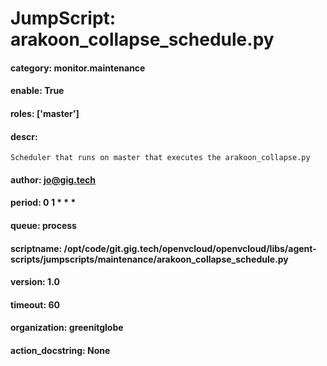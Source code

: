 
# JumpScript: arakoon_collapse_schedule.py
        
#### category: monitor.maintenance
#### enable: True
#### roles: ['master']
#### descr: 
```
Scheduler that runs on master that executes the arakoon_collapse.py

```
#### author: jo@gig.tech
#### period: 0 1 * * *
#### queue: process
#### scriptname: /opt/code/git.gig.tech/openvcloud/openvcloud/libs/agent-scripts/jumpscripts/maintenance/arakoon_collapse_schedule.py
#### version: 1.0
#### timeout: 60
#### organization: greenitglobe
#### action_docstring: None